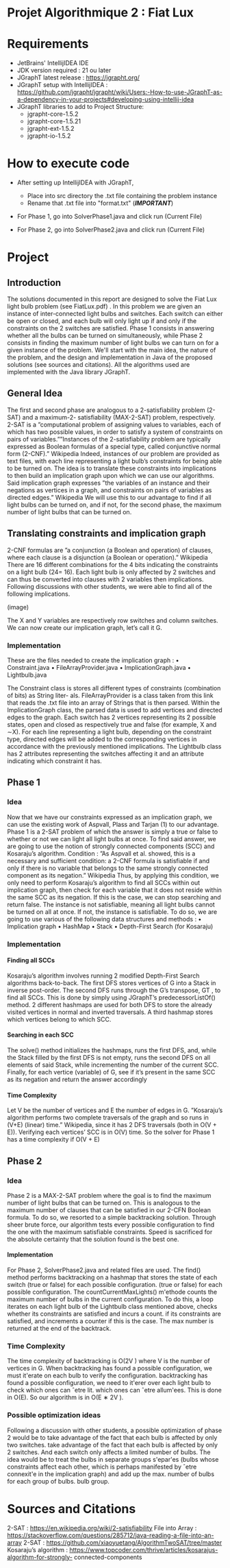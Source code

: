 Projet Algorithmique 2 : Fiat Lux
=================================

# Requirements

- JetBrains' IntellijIDEA IDE
- JDK version required : 21 ou later
- JGraphT latest release : https://jgrapht.org/
- JGraphT setup with IntellijIDEA : https://github.com/jgrapht/jgrapht/wiki/Users:-How-to-use-JGraphT-as-a-dependency-in-your-projects#developing-using-intellij-idea
- JGraphT libraries to add to Project Structure:
  - jgrapht-core-1.5.2
  - jgrapht-core-1.5.21
  - jgrapht-ext-1.5.2
  - jgrapht-io-1.5.2

# How to execute code

- After setting up IntellijIDEA with JGraphT,
  - Place into src directory the .txt file containing the problem instance
  - Rename that .txt file into "format.txt" (***IMPORTANT***)

- For Phase 1, go into SolverPhase1.java and click run (Current File)

- For Phase 2, go into SolverPhase2.java and click run (Current File)

# Project

## Introduction

The solutions documented in this report are designed to solve the Fiat Lux light bulb problem (see FiatLux.pdf) . In this problem we are given an instance of inter-connected light bulbs and switches. Each switch can either be open or closed, and each bulb will only light up if and only if the constraints on the 2 switches are satisfied. Phase 1 consists in answering whether all the bulbs can be turned on simultaneously, while Phase 2 consists in finding the maximum number of light bulbs we can turn on for a given instance of the problem. We'll start with the main idea, the nature of the problem, and the design and implementation in Java of the proposed solutions (see sources and citations). All the algorithms used are implemented with the Java library JGraphT.

## General Idea

The first and second phase are analogous to a 2-satisfiability problem (2-SAT) and a maximum-2-
satisfiability (MAX-2-SAT) problem, respectively. 2-SAT is a ”computational problem of assigning
values to variables, each of which has two possible values, in order to satisfy a system of constraints on
pairs of variables.””Instances of the 2-satisfiability problem are typically expressed as Boolean formulas
of a special type, called conjunctive normal form (2-CNF).” Wikipedia
Indeed, instances of our problem are provided as text files, with each line representing a light bulb’s
constraints for being able to be turned on. The idea is to translate these constraints into implications
to then build an implication graph upon which we can use our algorithms. Said implication graph
expresses ”the variables of an instance and their negations as vertices in a graph, and constraints on
pairs of variables as directed edges.” Wikipedia We will use this to our advantage to find if all light
bulbs can be turned on, and if not, for the second phase, the maximum number of light bulbs that can
be turned on.

## Translating constraints and implication graph

2-CNF formulas are ”a conjunction (a Boolean and operation) of clauses, where each clause is a
disjunction (a Boolean or operation).” Wikipedia
There are 16 different combinations for the 4 bits indicating the constraints on a light bulb (24= 16).
Each light bulb is only affected by 2 switches and can thus be converted into clauses with 2 variables
then implications.
Following discussions with other students, we were able to find all of the following implications.

(image)

The X and Y variables are respectively row switches and column switches.
We can now create our implication graph, let’s call it G.

### Implementation

These are the files needed to create the implication graph :
• Constraint.java
• FileArrayProvider.java
• ImplicationGraph.java
• Lightbulb.java

The Constraint class is stores all different types of constraints (combination of bits) as String liter-
als.
FileArrayProvider is a class taken from this link that reads the .txt file into an array of Strings that
is then parsed.
Within the ImplicationGraph class, the parsed data is used to add vertices and directed edges to the
graph. Each switch has 2 vertices representing its 2 possible states, open and closed as respectively
true and false (for example, X and ∼X). For each line representing a light bulb, depending on the
constraint type, directed edges will be added to the corresponding vertices in accordance with the
previously mentioned implications.
The Lightbulb class has 2 attributes representing the switches affecting it and an attribute indicating
which constraint it has.

## Phase 1

### Idea

Now that we have our constraints expressed as an implication graph, we can use the existing work of
Aspvall, Plass and Tarjan (1) to our advantage.
Phase 1 is a 2-SAT problem of which the answer is simply a true or false to whether or not we can
light all light bulbs at once. To find said answer, we are going to use the notion of strongly connected
components (SCC) and Kosaraju’s algorithm.
Condition : ”As Aspvall et al. showed, this is a necessary and sufficient condition: a 2-CNF formula
is satisfiable if and only if there is no variable that belongs to the same strongly connected component
as its negation.” Wikipedia
Thus, by applying this condition, we only need to perform Kosaraju’s algorithm to find all SCCs within
out implication graph, then check for each variable that it does not reside within the same SCC as its
negation. If this is the case, we can stop searching and return false. The instance is not satisfiable,
meaning all light bulbs cannot be turned on all at once. If not, the instance is satisfiable.
To do so, we are going to use various of the following data structures and methods :
• Implication graph
• HashMap
• Stack
• Depth-First Search (for Kosaraju)

### Implementation

#### Finding all SCCs

Kosaraju’s algorithm involves running 2 modified Depth-First Search algorithms back-to-back.
The first DFS stores vertices of G into a Stack in inverse post-order. The second DFS runs through
the G’s transpose, GT , to find all SCCs. This is done by simply using JGraphT’s predecessorListOf()
method. 2 different hashmaps are used for both DFS to store the already visited vertices in normal
and inverted traversals. A third hashmap stores which vertices belong to which SCC.

#### Searching in each SCC

The solve() method initializes the hashmaps, runs the first DFS, and, while the Stack filled by the first
DFS is not empty, runs the second DFS on all elements of said Stack, while incrementing the number
of the current SCC. Finally, for each vertice (variable) of G, see if it’s present in the same SCC as its
negation and return the answer accordingly

#### Time Complexity

Let V be the number of vertices and E the number of edges in G.
”Kosaraju’s algorithm performs two complete traversals of the graph and so runs in (V+E) (linear)
time.” Wikipedia, since it has 2 DFS traversals (both in O(V + E)). Verifying each vertices’ SCC is
in O(V) time. So the solver for Phase 1 has a time complexity if O(V + E)

## Phase 2

### Idea

Phase 2 is a MAX-2-SAT problem where the goal is to find the maximum number of light bulbs that
can be turned on. This is analogous to the maximum number of clauses that can be satisfied in our
2-CFN Boolean formula.
To do so, we resorted to a simple backtracking solution. Through sheer brute force, our algorithm
tests every possible configuration to find the one with the maximum satisfiable constraints. Speed is
sacrificed for the absolute certainty that the solution found is the best one.

#### Implementation

For Phase 2, SolverPhase2.java and related files are used. The find() method performs backtracking on a hashmap that stores the state of each switch (true or false) for each possible configuration.
(true or false) for each possible configuration.
The countCurrentMaxLights() m'ethode counts the maximum number of bulbs in the current
configuration. To do this, a loop iterates on each light bulb of the Lightbulb class mentioned above, checks whether its constraints are satisfied and incurs a count.
if its constraints are satisfied, and increments a counter if this is the case. The max number is returned
at the end of the backtrack.

### Time Complexity

The time complexity of backtracking is O(2V ) where V is the number of vertices in G. When backtracking has found a possible configuration, we must it'erate on each bulb to verify the configuration.
backtracking has found a possible configuration, we need to it'erer over each light bulb to check which ones can ˆetre lit.
which ones can ˆetre allum'ees. This is done in O(E). So our algorithm is in O(E ∗ 2V ).

### Possible optimization ideas

Following a discussion with other students, a possible optimization of phase 2 would be to take advantage of the fact that each bulb is affected by only two switches.
take advantage of the fact that each bulb is affected by only 2 switches. And each
switch only affects a limited number of bulbs. The idea would be to treat the bulbs in separate groups
s'epar'es (bulbs whose constraints affect each other, which is perhaps manifested by ˆetre
connexit'e in the implication graph) and add up the max. number of bulbs for each group of bulbs.
bulb group.

# Sources and Citations

2-SAT : https://en.wikipedia.org/wiki/2-satisfiability
File into Array : https://stackoverflow.com/questions/285712/java-reading-a-file-into-an-array
2-SAT : https://github.com/xiaoyuetang/AlgorithmTwoSAT/tree/master
Kosaraju’s algorithm : https://www.topcoder.com/thrive/articles/kosarajus-algorithm-for-strongly-
connected-components
